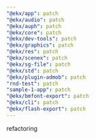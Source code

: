 ```yaml
---
"@ekx/app": patch
"@ekx/audio": patch
"@ekx/auph": patch
"@ekx/core": patch
"@ekx/dev-tools": patch
"@ekx/graphics": patch
"@ekx/res": patch
"@ekx/scenex": patch
"@ekx/sg-file": patch
"@ekx/std": patch
"@ekx/plugin-admob": patch
"rnd-test": patch
"sample-1-app": patch
"@ekx/bmfont-export": patch
"@ekx/cli": patch
"@ekx/flash-export": patch
---
```


refactoring
